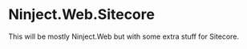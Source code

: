 Ninject.Web.Sitecore
====================

This will be mostly Ninject.Web but with some extra stuff for Sitecore.